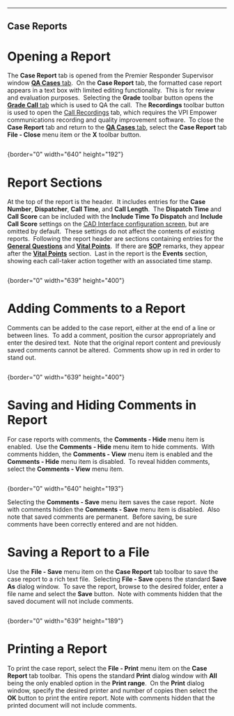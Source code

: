   ------------------
  **Case Reports**
  ------------------

# Opening a Report

The **Case Report** tab is opened from the Premier Responder Supervisor
window [**QA Cases** tab](Case%20Review.htm).  On the **Case Report**
tab, the formatted case report appears in a text box with limited
editing functionality.  This is for review and evaluation purposes. 
Selecting the **Grade** toolbar button opens the [**Grade Call**
tab](Case%20Eval.htm) which is used to QA the call.  The **Recordings**
toolbar button is used to open the [Call
Recordings](Call%20Recordings.htm) tab, which requires the VPI Empower
communications recording and quality improvement software.  To close the
**Case Report** tab and return to the [**QA Cases**
tab](Case%20Review.htm), select the **Case Report** tab **File - Close**
menu item or the **X** toolbar button.

<figure><img src=".gitbook/assets/Case%20Reports_files/image004.png" alt=""><figcaption></figcaption></figure>{border="0" width="640"
height="192"}

# Report Sections

At the top of the report is the header.  It includes entries for the
**Case Number**, **Dispatcher**, **Call Time**, and **Call Length**. 
The **Dispatch Time** and **Call Score** can be included with the
**Include Time To Dispatch** and **Include Call Score** settings on the
[CAD Interface configuration screen](Cad%20Interface%20Settings.htm),
but are omitted by default.  These settings do not affect the contents
of existing reports.  Following the report header are sections
containing entries for the **[General
Questions](General%20Questions.htm)** and **[Vital
Points](Vital%20Points.htm)**.  If there are
**[SOP](Standard%20Operating%20Procedure.htm)** remarks, they appear
after the **[Vital Points](Vital%20Points.htm)** section.  Last in the
report is the **Events** section, showing each call-taker action
together with an associated time stamp.

<figure><img src=".gitbook/assets/Case%20Reports_files/image002.png" alt=""><figcaption></figcaption></figure>{border="0" width="639"
height="400"}

# Adding Comments to a Report

Comments can be added to the case report, either at the end of a line or
between lines.  To add a comment, position the cursor appropriately and
enter the desired text.  Note that the original report content and
previously saved comments cannot be altered.  Comments show up in red in
order to stand out.

<figure><img src=".gitbook/assets/Case%20Reports_files/image003.png" alt=""><figcaption></figcaption></figure>{border="0" width="639"
height="400"}

# Saving and Hiding Comments in Report

For case reports with comments, the **Comments - Hide** menu item is
enabled.  Use the **Comments - Hide** menu item to hide comments.  With
comments hidden, the **Comments - View** menu item is enabled and the
**Comments - Hide** menu item is disabled.  To reveal hidden comments,
select the **Comments - View** menu item.

<figure><img src=".gitbook/assets/Case%20Reports_files/Image001.png" alt=""><figcaption></figcaption></figure>{border="0" width="640"
height="193"}

Selecting the **Comments - Save** menu item saves the case report.  Note
with comments hidden the **Comments - Save** menu item is disabled. 
Also note that saved comments are permanent.  Before saving, be sure
comments have been correctly entered and are not hidden.

# Saving a Report to a File

Use the **File - Save** menu item on the **Case Report** tab toolbar to
save the case report to a rich text file.  Selecting **File - Save**
opens the standard **Save As** dialog window.  To save the report,
browse to the desired folder, enter a file name and select the **Save**
button.  Note with comments hidden that the saved document will not
include comments.

<figure><img src=".gitbook/assets/Case%20Reports_files/image005.png" alt=""><figcaption></figcaption></figure>{border="0" width="639"
height="189"}

# Printing a Report

To print the case report, select the **File - Print** menu item on the
**Case Report** tab toolbar.  This opens the standard **Print** dialog
window with **All** being the only enabled option in the **Print
range**.  On the **Print** dialog window, specify the desired printer
and number of copies then select the **OK** button to print the entire
report. Note with comments hidden that the printed document will not
include comments.
